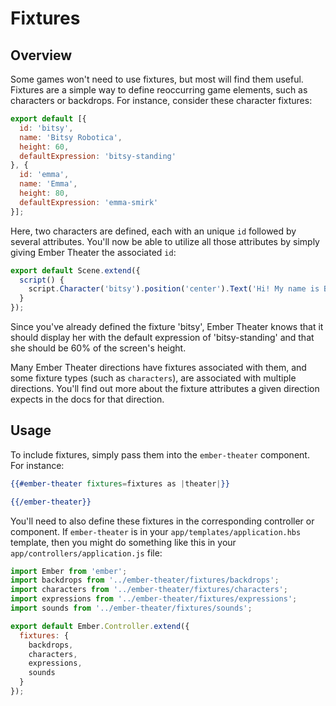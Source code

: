 # Fixtures

## Overview

Some games won't need to use fixtures, but most will find them useful. Fixtures are a simple way to define reoccurring game elements, such as characters or backdrops. For instance, consider these character fixtures:

```js
export default [{
  id: 'bitsy',
  name: 'Bitsy Robotica',
  height: 60,
  defaultExpression: 'bitsy-standing'
}, {
  id: 'emma',
  name: 'Emma',
  height: 80,
  defaultExpression: 'emma-smirk'
}];
```

Here, two characters are defined, each with an unique `id` followed by several attributes. You'll now be able to utilize all those attributes by simply giving Ember Theater the associated `id`:

```js
export default Scene.extend({
  script() {
    script.Character('bitsy').position('center').Text('Hi! My name is Bitsy!');
  }
});
```

Since you've already defined the fixture 'bitsy', Ember Theater knows that it should display her with the default expression of 'bitsy-standing' and that she should be 60% of the screen's height.

Many Ember Theater directions have fixtures associated with them, and some fixture types (such as `characters`), are associated with multiple directions. You'll find out more about the fixture attributes a given direction expects in the docs for that direction.

## Usage

To include fixtures, simply pass them into the `ember-theater` component. For instance:

```hbs
{{#ember-theater fixtures=fixtures as |theater|}}

{{/ember-theater}}
```

You'll need to also define these fixtures in the corresponding controller or component. If `ember-theater` is in your `app/templates/application.hbs` template, then you might do something like this in your `app/controllers/application.js` file:

```js
import Ember from 'ember';
import backdrops from '../ember-theater/fixtures/backdrops';
import characters from '../ember-theater/fixtures/characters';
import expressions from '../ember-theater/fixtures/expressions';
import sounds from '../ember-theater/fixtures/sounds';

export default Ember.Controller.extend({
  fixtures: {
    backdrops,
    characters,
    expressions,
    sounds
  }
});
```
